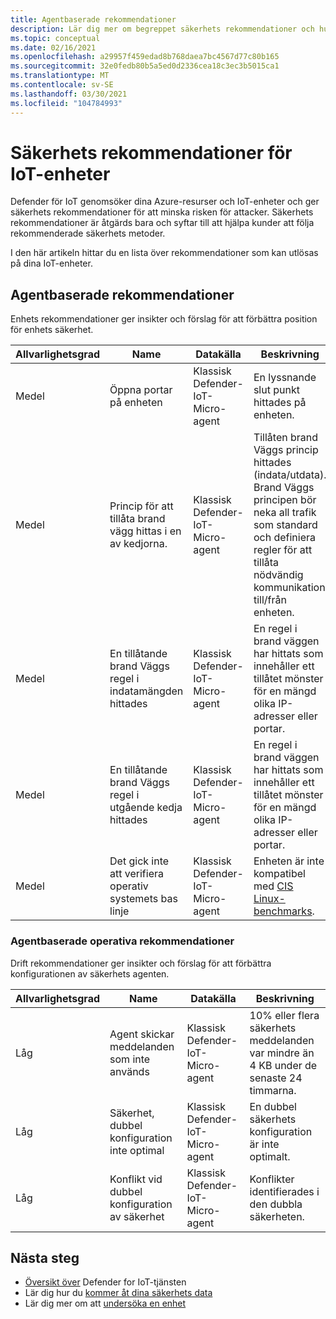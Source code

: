 ```yaml
---
title: Agentbaserade rekommendationer
description: Lär dig mer om begreppet säkerhets rekommendationer och hur de används för Defender för IoT-enheter.
ms.topic: conceptual
ms.date: 02/16/2021
ms.openlocfilehash: a29957f459edad8b768daea7bc4567d77c80b165
ms.sourcegitcommit: 32e0fedb80b5a5ed0d2336cea18c3ec3b5015ca1
ms.translationtype: MT
ms.contentlocale: sv-SE
ms.lasthandoff: 03/30/2021
ms.locfileid: "104784993"
---
```

# <a name="security-recommendations-for-iot-devices"></a>Säkerhets rekommendationer för IoT-enheter

Defender för IoT genomsöker dina Azure-resurser och IoT-enheter och ger säkerhets rekommendationer för att minska risken för attacker.
Säkerhets rekommendationer är åtgärds bara och syftar till att hjälpa kunder att följa rekommenderade säkerhets metoder.

I den här artikeln hittar du en lista över rekommendationer som kan utlösas på dina IoT-enheter.

## <a name="agent-based-recommendations"></a>Agentbaserade rekommendationer

Enhets rekommendationer ger insikter och förslag för att förbättra position för enhets säkerhet.

| Allvarlighetsgrad | Name | Datakälla | Beskrivning |
|--|--|--|--|
| Medel | Öppna portar på enheten | Klassisk Defender-IoT-Micro-agent| En lyssnande slut punkt hittades på enheten. |
| Medel | Princip för att tillåta brand vägg hittas i en av kedjorna. | Klassisk Defender-IoT-Micro-agent| Tillåten brand Väggs princip hittades (indata/utdata). Brand Väggs principen bör neka all trafik som standard och definiera regler för att tillåta nödvändig kommunikation till/från enheten. |
| Medel | En tillåtande brand Väggs regel i indatamängden hittades | Klassisk Defender-IoT-Micro-agent| En regel i brand väggen har hittats som innehåller ett tillåtet mönster för en mängd olika IP-adresser eller portar. |
| Medel | En tillåtande brand Väggs regel i utgående kedja hittades | Klassisk Defender-IoT-Micro-agent| En regel i brand väggen har hittats som innehåller ett tillåtet mönster för en mängd olika IP-adresser eller portar. |
| Medel | Det gick inte att verifiera operativ systemets bas linje | Klassisk Defender-IoT-Micro-agent| Enheten är inte kompatibel med [CIS Linux-benchmarks](https://www.cisecurity.org/cis-benchmarks/). |

### <a name="agent-based-operational-recommendations"></a>Agentbaserade operativa rekommendationer

Drift rekommendationer ger insikter och förslag för att förbättra konfigurationen av säkerhets agenten.

| Allvarlighetsgrad | Name | Datakälla | Beskrivning |
|--|--|--|--|
| Låg | Agent skickar meddelanden som inte används | Klassisk Defender-IoT-Micro-agent | 10% eller flera säkerhets meddelanden var mindre än 4 KB under de senaste 24 timmarna. |
| Låg | Säkerhet, dubbel konfiguration inte optimal | Klassisk Defender-IoT-Micro-agent | En dubbel säkerhets konfiguration är inte optimalt. |
| Låg | Konflikt vid dubbel konfiguration av säkerhet | Klassisk Defender-IoT-Micro-agent | Konflikter identifierades i den dubbla säkerheten. |

## <a name="next-steps"></a>Nästa steg

- [Översikt över](overview.md) Defender for IoT-tjänsten
- Lär dig hur du [kommer åt dina säkerhets data](how-to-security-data-access.md)
- Lär dig mer om att [undersöka en enhet](how-to-investigate-device.md)
